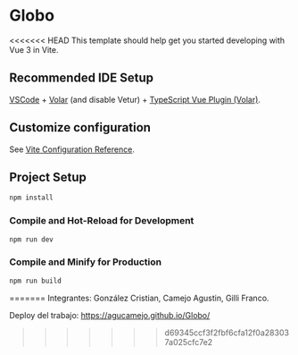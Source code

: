 # Globo

<<<<<<< HEAD
This template should help get you started developing with Vue 3 in Vite.

## Recommended IDE Setup

[VSCode](https://code.visualstudio.com/) + [Volar](https://marketplace.visualstudio.com/items?itemName=Vue.volar) (and disable Vetur) + [TypeScript Vue Plugin (Volar)](https://marketplace.visualstudio.com/items?itemName=Vue.vscode-typescript-vue-plugin).

## Customize configuration

See [Vite Configuration Reference](https://vitejs.dev/config/).

## Project Setup

```sh
npm install
```

### Compile and Hot-Reload for Development

```sh
npm run dev
```

### Compile and Minify for Production

```sh
npm run build
```
=======
Integrantes: González Cristian, Camejo Agustin, Gilli Franco.

Deploy del trabajo: https://agucamejo.github.io/Globo/
>>>>>>> d69345ccf3f2fbf6cfa12f0a283037a025cfc7e2
